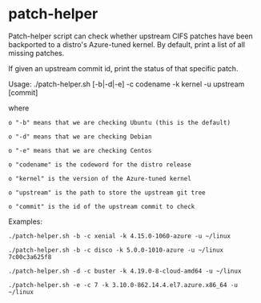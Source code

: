 # patch-helper

Patch-helper script can check whether upstream CIFS patches have been backported to a distro's Azure-tuned kernel. By default, print a list of all missing patches. 

If given an upstream commit id, print the status of that specific patch.

Usage:
  ./patch-helper.sh [-b|-d|-e] -c codename -k kernel -u upstream [commit]
  
where

    o "-b" means that we are checking Ubuntu (this is the default)

    o "-d" means that we are checking Debian

    o "-e" means that we are checking Centos

    o "codename" is the codeword for the distro release

    o "kernel" is the version of the Azure-tuned kernel

    o "upstream" is the path to store the upstream git tree

    o "commit" is the id of the upstream commit to check

Examples:

    ./patch-helper.sh -b -c xenial -k 4.15.0-1060-azure -u ~/linux

    ./patch-helper.sh -b -c disco -k 5.0.0-1010-azure -u ~/linux 7c00c3a625f8

    ./patch-helper.sh -d -c buster -k 4.19.0-8-cloud-amd64 -u ~/linux

    ./patch-helper.sh -e -c 7 -k 3.10.0-862.14.4.el7.azure.x86_64 -u ~/linux

